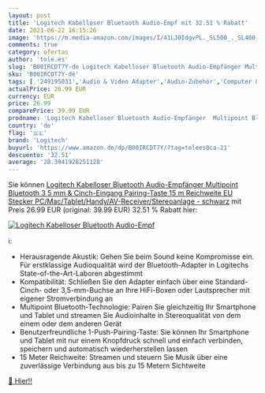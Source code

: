 ```yaml
---
layout: post
title: 'Logitech Kabelloser Bluetooth Audio-Empf mit 32.51 % Rabatt'
date: 2021-06-22 16:15:26
image: 'https://m.media-amazon.com/images/I/41LJ0IdgvPL._SL500_._SL400_.jpg'
comments: true
category: ofertas
author: 'tole.es'
slug: 'B00IRCDT7Y-de Logitech Kabelloser Bluetooth Audio-Empfänger Multipoint...'
sku: 'B00IRCDT7Y-de'
tags: [ '249195031','Audio & Video Adapter','Audio-Zubehör','Computer & Zubehör','Computer-Adapter','Elektronik & Foto','Handy','Hifi & Audio','Produkte','Telefon&Funk','Zubehör','logitech', ]
actualPrice: 26.99 EUR
currency: EUR
price: 26.99
comparePrice: 39.99 EUR
prodname: 'Logitech Kabelloser Bluetooth Audio-Empfänger  Multipoint Bluetooth  3 5 mm & Cinch-Eingang  Pairing-Taste  15 m Reichweite  EU Stecker  PC/Mac/Tablet/Handy/AV-Receiver/Stereoanlage - schwarz'
country: 'de'
flag: '🇩🇪'
brand: 'Logitech'
buyurl: 'https://www.amazon.de/dp/B00IRCDT7Y/?tag=tolees0ca-21'
descuento: '32.51'
average: '28.3941928251128'
---
```


Sie können [Logitech Kabelloser Bluetooth Audio-Empfänger  Multipoint Bluetooth  3 5 mm & Cinch-Eingang  Pairing-Taste  15 m Reichweite  EU Stecker  PC/Mac/Tablet/Handy/AV-Receiver/Stereoanlage - schwarz](https://www.amazon.de/dp/B00IRCDT7Y/?tag=tolees0ca-21) mit Preis 26.99 EUR (original: 39.99 EUR) 32.51 % Rabatt hier:

[![Logitech Kabelloser Bluetooth Audio-Empf](https://m.media-amazon.com/images/I/41LJ0IdgvPL._SL500_._SL400_.jpg)](https://www.amazon.de/dp/B00IRCDT7Y/?tag=tolees0ca-21)

ℹ️:

- Herausragende Akustik: Gehen Sie beim Sound keine Kompromisse ein. Für erstklassige Audioqualität wird der Bluetooth-Adapter in Logitechs State-of-the-Art-Laboren abgestimmt
- Kompatibilität: Schließen Sie den Adapter einfach über eine Standard-Cinch- oder 3,5-mm-Buchse an Ihre HiFi-Boxen oder Lautsprecher mit eigener Stromverbindung an
- Multipoint Bluetooth-Technologie: Pairen Sie gleichzeitig Ihr Smartphone und Tablet und streamen Sie Audioinhalte in Stereoqualität von dem einem oder dem anderen Gerät
- Benutzerfreundliche 1-Push-Pairing-Taste: Sie können Ihr Smartphone und Tablet mit nur einem Knopfdruck schnell und einfach verbinden, speichern und automatisch wiederherstellen lassen
- 15 Meter Reichweite: Streamen und steuern Sie Musik über eine zuverlässige Verbindung aus bis zu 15 Metern Sichtweite

[🛒 Hier!!](https://www.amazon.de/dp/B00IRCDT7Y/?tag=tolees0ca-21)
